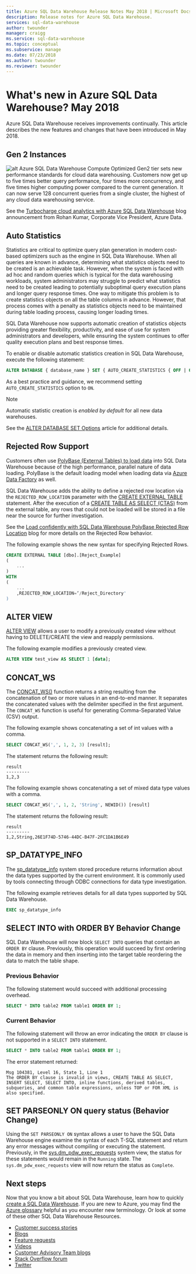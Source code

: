```yaml
---
title: Azure SQL Data Warehouse Release Notes May 2018 | Microsoft Docs
description: Release notes for Azure SQL Data Warehouse.
services: sql-data-warehouse
author: twounder
manager: craigg
ms.service: sql-data-warehouse
ms.topic: conceptual
ms.subservice: manage
ms.date: 07/23/2018
ms.author: twounder
ms.reviewer: twounder
---
```


# What's new in Azure SQL Data Warehouse? May 2018 
Azure SQL Data Warehouse receives improvements continually. This article describes the new features and changes that have been introduced in May 2018. 

## Gen 2 Instances
![alt](https://azurecomcdn.azureedge.net/mediahandler/acomblog/media/Default/blog/2528b41b-f09f-45b1-aa65-fc60d562d3bd.png)
Azure SQL Data Warehouse Compute Optimized Gen2 tier sets new performance standards for cloud data warehousing. Customers now get up to five times better query performance, four times more concurrency, and five times higher computing power compared to the current generation. It can now serve 128 concurrent queries from a single cluster, the highest of any cloud data warehousing service.

See the [Turbocharge cloud analytics with Azure SQL Data Warehouse](https://azure.microsoft.com/blog/turbocharge-cloud-analytics-with-azure-sql-data-warehouse/) blog announcement from Rohan Kumar, Corporate Vice President, Azure Data.

## Auto Statistics
Statistics are critical to optimize query plan generation in modern cost-based optimizers such as the engine in SQL Data Warehouse. When all queries are known in advance, determining what statistics objects need to be created is an achievable task. However, when the system is faced with ad hoc and random queries which is typical for the data warehousing workloads, system administrators may struggle to predict what statistics need to be created leading to potentially suboptimal query execution plans and longer query response times. One way to mitigate this problem is to create statistics objects on all the table columns in advance. However, that process comes with a penalty as statistics objects need to be maintained during table loading process, causing longer loading times.

SQL Data Warehouse now supports automatic creation of statistics objects providing greater flexibility, productivity, and ease of use for system administrators and developers, while ensuring the system continues to offer quality execution plans and best response times.

To enable or disable automatic statistics creation in SQL Data Warehouse, execute the following statement:
```sql
ALTER DATABASE { database_name } SET { AUTO_CREATE_STATISTICS { OFF | ON } } [;]
```

As a best practice and guidance, we recommend setting `AUTO_CREATE_STATISTICS` option to `ON`.

> [!NOTE]
> Automatic statistic creation is *enabled by default* for all new data warehouses.
>  

See the [ALTER DATABASE SET Options](https://docs.microsoft.com/sql/t-sql/statements/alter-database-transact-sql-set-options) article for additional details.

## Rejected Row Support
Customers often use [PolyBase (External Tables) to load data](design-elt-data-loading.md) into SQL Data Warehouse because of the high performance, parallel nature of data loading. PolyBase is the default loading model when loading data via [Azure Data Factory](https://azure.com/adf) as well. 

SQL Data Warehouse adds the ability to define a rejected row location via the `REJECTED_ROW_LOCATION` parameter with the [CREATE EXTERNAL TABLE](https://docs.microsoft.com/sql/t-sql/statements/create-external-table-transact-sql) statement. After the execution of a [CREATE TABLE AS SELECT (CTAS)](https://docs.microsoft.com/sql/t-sql/statements/create-table-as-select-azure-sql-data-warehouse) from the external table, any rows that could not be loaded will be stored in a file near the source for further investigation. 

See the [Load confidently with SQL Data Warehouse PolyBase Rejected Row Location](https://azure.microsoft.com/blog/load-confidently-with-sql-data-warehouse-polybase-rejected-row-location/) blog for more details on the Rejected Row behavior.

The following example shows the new syntax for specifying Rejected Rows.

```sql
CREATE EXTERNAL TABLE [dbo].[Reject_Example]
(
    ...
)
WITH
(
    ...
    ,REJECTED_ROW_LOCATION=‘/Reject_Directory'
)
```

## ALTER VIEW
[ALTER VIEW](https://docs.microsoft.com/sql/t-sql/statements/alter-view-transact-sql) allows a user to modify a previously created view without having to DELETE/CREATE the view and reapply permissions. 

The following example modifies a previously created view.
```sql
ALTER VIEW test_view AS SELECT 1 [data];
```

## CONCAT_WS
The [CONCAT_WS()](https://docs.microsoft.com/sql/t-sql/functions/concat-ws-transact-sql) function returns a string resulting from the concatenation of two or more values in an end-to-end manner. It separates the concatenated values with the delimiter specified in the first argument. The `CONCAT_WS` function is useful for generating Comma-Separated Value (CSV) output.

The following example shows concatenating a set of int values with a comma.
```sql
SELECT CONCAT_WS(',', 1, 2, 3) [result];
```
The statement returns the following result:
```
result
---------
1,2,3
```
The following example shows concatenating a set of mixed data type values with a comma.
```sql
SELECT CONCAT_WS(',', 1, 2, 'String', NEWID()) [result]
```
The statement returns the following result:
```
result
---------
1,2,String,26E1F74D-5746-44DC-B47F-2FC1DA1B6E49
```

## SP_DATATYPE_INFO
The [sp_datatype_info](https://docs.microsoft.com/sql/relational-databases/system-stored-procedures/sp-datatype-info-transact-sql) system stored procedure returns information about the data types supported by the current environment. It is commonly used by tools connecting through ODBC connections for data type investigation.

The following example retrieves details for all data types supported by SQL Data Warehouse.

```sql
EXEC sp_datatype_info
```

## SELECT INTO with ORDER BY Behavior Change
SQL Data Warehouse will now block `SELECT INTO` queries that contain an `ORDER BY` clause. Previously, this operation would succeed by first ordering the data in memory and then inserting into the target table reordering the data to match the table shape.

### Previous Behavior
The following statement would succeed with additional processing overhead.
```sql
SELECT * INTO table2 FROM table1 ORDER BY 1;
```

### Current Behavior
The following statement will throw an error indicating the `ORDER BY` clause is not supported in a `SELECT INTO` statement.
```sql
SELECT * INTO table2 FROM table1 ORDER BY 1;
```
The error statement returned:
```
Msg 104381, Level 16, State 1, Line 1
The ORDER BY clause is invalid in views, CREATE TABLE AS SELECT, INSERT SELECT, SELECT INTO, inline functions, derived tables, subqueries, and common table expressions, unless TOP or FOR XML is also specified.
```

## SET PARSEONLY ON query status (Behavior Change)
Using the `SET PARSEONLY ON` syntax allows a user to have the SQL Data Warehouse engine examine the syntax of each T-SQL statement and return any error messages without compiling or executing the statement. Previously, in the [sys.dm_pdw_exec_requests](https://docs.microsoft.com/sql/relational-databases/system-dynamic-management-views/sys-dm-pdw-exec-requests-transact-sql) system view, the status for these statements would remain in the `Running` state. The `sys.dm_pdw_exec_requests` view will now return the status as `Complete`.

## Next steps
Now that you know a bit about SQL Data Warehouse, learn how to quickly [create a SQL Data Warehouse][create a SQL Data Warehouse]. If you are new to Azure, you may find the [Azure glossary][Azure glossary] helpful as you encounter new terminology. Or look at some of these other SQL Data Warehouse Resources.  

* [Customer success stories]
* [Blogs]
* [Feature requests]
* [Videos]
* [Customer Advisory Team blogs]
* [Stack Overflow forum]
* [Twitter]


[Blogs]: https://azure.microsoft.com/blog/tag/azure-sql-data-warehouse/
[Customer Advisory Team blogs]: https://blogs.msdn.microsoft.com/sqlcat/tag/sql-dw/
[Customer success stories]: https://azure.microsoft.com/case-studies/?service=sql-data-warehouse
[Feature requests]: https://feedback.azure.com/forums/307516-sql-data-warehouse
[Stack Overflow forum]: https://stackoverflow.com/questions/tagged/azure-sqldw
[Twitter]: https://twitter.com/hashtag/SQLDW
[Videos]: https://azure.microsoft.com/documentation/videos/index/?services=sql-data-warehouse
[create a SQL Data Warehouse]: ./create-data-warehouse-portal.md
[Azure glossary]: ../azure-glossary-cloud-terminology.md
